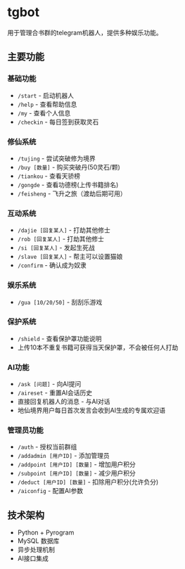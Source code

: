 # tgbot
用于管理合书群的telegram机器人，提供多种娱乐功能。

## 主要功能

### 基础功能
- `/start` - 启动机器人
- `/help` - 查看帮助信息
- `/my` - 查看个人信息
- `/checkin` - 每日签到获取灵石

### 修仙系统
- `/tujing` - 尝试突破修为境界
- `/buy [数量]` - 购买突破丹(50灵石/颗)
- `/tiankou` - 查看天骄榜
- `/gongde` - 查看功德榜(上传书籍排名)
- `/feisheng` - 飞升之旅（渡劫后期可用）

### 互动系统
- `/dajie [回复某人]` - 打劫其他修士
- `/rob [回复某人]` - 打劫其他修士
- `/si [回复某人]` - 发起生死战
- `/slave [回复某人]` - 帮主可以设置猫娘
- `/confirm` - 确认成为奴隶

### 娱乐系统
- `/gua [10/20/50]` - 刮刮乐游戏

### 保护系统
- `/shield` - 查看保护罩功能说明
- 上传10本不重复书籍可获得当天保护罩，不会被任何人打劫

### AI功能
- `/ask [问题]` - 向AI提问
- `/aireset` - 重置AI会话历史
- 直接回复机器人的消息 - 与AI对话
- 地仙境界用户每日首次发言会收到AI生成的专属欢迎语

### 管理员功能
- `/auth` - 授权当前群组
- `/addadmin [用户ID]` - 添加管理员
- `/addpoint [用户ID] [数量]` - 增加用户积分
- `/subpoint [用户ID] [数量]` - 减少用户积分
- `/deduct [用户ID] [数量]` - 扣除用户积分(允许负分)
- `/aiconfig` - 配置AI参数

## 技术架构
- Python + Pyrogram
- MySQL 数据库
- 异步处理机制
- AI接口集成 
